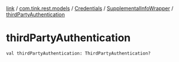 [link](../../../index.md) / [com.tink.rest.models](../../index.md) / [Credentials](../index.md) / [SupplementalInfoWrapper](index.md) / [thirdPartyAuthentication](./third-party-authentication.md)

# thirdPartyAuthentication

`val thirdPartyAuthentication: ThirdPartyAuthentication?`